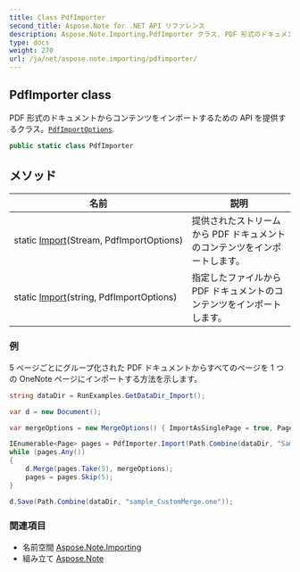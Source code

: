 ```yaml
---
title: Class PdfImporter
second_title: Aspose.Note for .NET API リファレンス
description: Aspose.Note.Importing.PdfImporter クラス. PDF 形式のドキュメントからコンテンツをインポートするための API を提供するクラスPdfImportOptions.
type: docs
weight: 270
url: /ja/net/aspose.note.importing/pdfimporter/
---
```

## PdfImporter class

PDF 形式のドキュメントからコンテンツをインポートするための API を提供するクラス。[`PdfImportOptions`](../pdfimportoptions/).

```csharp
public static class PdfImporter
```

## メソッド

| 名前 | 説明 |
| --- | --- |
| static [Import](../../aspose.note.importing/pdfimporter/import/#import)(Stream, PdfImportOptions) | 提供されたストリームから PDF ドキュメントのコンテンツをインポートします。 |
| static [Import](../../aspose.note.importing/pdfimporter/import/#import_1)(string, PdfImportOptions) | 指定したファイルから PDF ドキュメントのコンテンツをインポートします。 |

### 例

5 ページごとにグループ化された PDF ドキュメントからすべてのページを 1 つの OneNote ページにインポートする方法を示します。

```csharp
string dataDir = RunExamples.GetDataDir_Import();

var d = new Document();

var mergeOptions = new MergeOptions() { ImportAsSinglePage = true, PageSpacing = 100 };

IEnumerable<Page> pages = PdfImporter.Import(Path.Combine(dataDir, "SampleGrouping.pdf"));
while (pages.Any())
{
    d.Merge(pages.Take(5), mergeOptions);
    pages = pages.Skip(5);
}

d.Save(Path.Combine(dataDir, "sample_CustomMerge.one"));
```

### 関連項目

* 名前空間 [Aspose.Note.Importing](../../aspose.note.importing/)
* 組み立て [Aspose.Note](../../)


